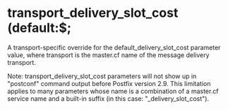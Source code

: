 # transport_delivery_slot_cost (default:$; 

 A transport-specific override for the default_delivery_slot_cost
parameter value, where transport is the master.cf name of
the message delivery transport. 

 Note: transport_delivery_slot_cost parameters will not
show up in "postconf" command output before Postfix version 2.9.
This limitation applies to many parameters whose name is a combination
of a master.cf service name and a built-in suffix (in this case:
"_delivery_slot_cost"). 


